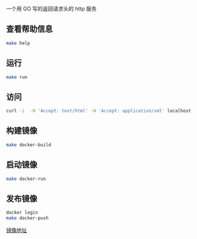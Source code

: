一个用 GO 写的返回请求头的 http 服务

## 查看帮助信息

```sh
make help
```

## 运行

```sh
make run
```

## 访问

```sh
curl -i  -H 'Accept: text/html' -H 'Accept: application/xml' localhost:8000
```

## 构建镜像

```sh
make docker-build
```

## 启动镜像

```sh
make docker-run
```

## 发布镜像

```sh
docker login
make docker-push
```

[镜像地址](https://hub.docker.com/repository/docker/listenzz/gohttpserver)
